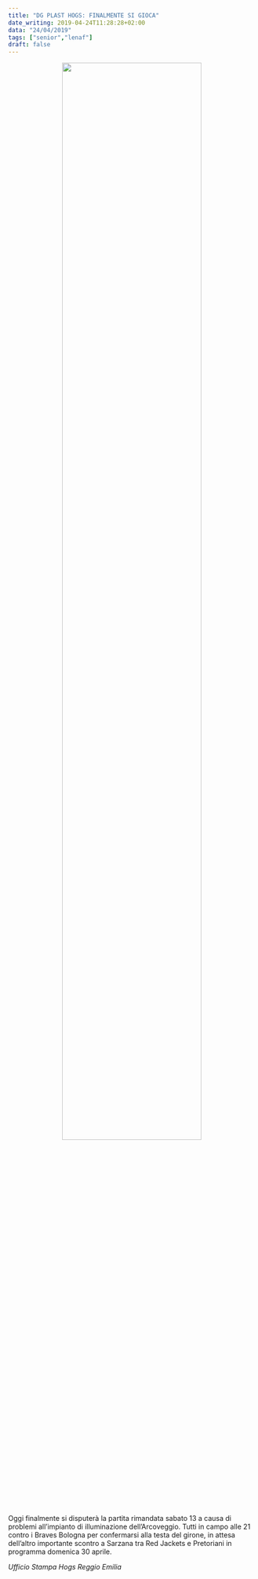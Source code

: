 ```yaml
---
title: "DG PLAST HOGS: FINALMENTE SI GIOCA"
date_writing: 2019-04-24T11:28:28+02:00
data: "24/04/2019"
tags: ["senior","lenaf"]
draft: false
---
```


<center>
<img src="../img/2019/amparo-conticello.jpg" width=75%>
</center>

<br/>  

Oggi finalmente si disputerà la partita rimandata sabato 13 a causa di problemi all’impianto di illuminazione dell’Arcoveggio. Tutti in campo alle 21 contro i Braves Bologna per confermarsi alla testa del girone, in attesa dell’altro importante scontro a Sarzana tra Red Jackets e Pretoriani in programma domenica 30 aprile.  
  
  
*Ufficio Stampa Hogs Reggio Emilia*